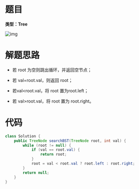 # 题目

**类型：Tree**

![img](https://cdn.nlark.com/yuque/0/2021/png/2941598/1637896557243-78c56dda-2092-4183-b90e-5f7e82ece908.png)





# 解题思路

- 若 root 为空则跳出循环，并返回空节点；
- 若 val=root.val，则返回 root；

- 若val<root.val，将 root 置为root.left；
- 若 val>root.val，将 root 置为 root.right。

# 代码

```java
class Solution {
    public TreeNode searchBST(TreeNode root, int val) {
        while (root != null) {
            if (val == root.val) {
                return root;
            }
            root = val < root.val ? root.left : root.right;
        }
        return null;
    }
}
```